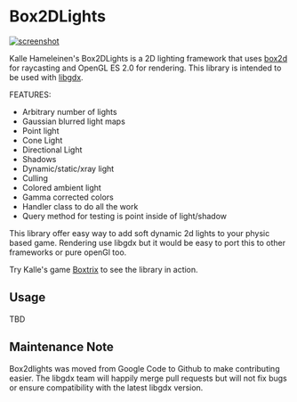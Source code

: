 # Box2DLights
[![screenshot](http://img.youtube.com/vi/lfT8ajGbzk0/0.jpg)](http://www.youtube.com/watch?v=lfT8ajGbzk0)

Kalle Hameleinen's Box2DLights is a 2D lighting framework that uses [box2d](http://box2d.org/) for raycasting and OpenGL ES 2.0 for rendering. This library is intended to be used with [libgdx](http://libgdx.com).

FEATURES:
 * Arbitrary number of lights
 * Gaussian blurred light maps
 * Point light
 * Cone Light
 * Directional Light
 * Shadows
 * Dynamic/static/xray light
 * Culling
 * Colored ambient light
 * Gamma corrected colors
 * Handler class to do all the work
 * Query method for testing is point inside of light/shadow

This library offer easy way to add soft dynamic 2d lights to your physic based game. Rendering use libgdx but it would be easy to port this to other frameworks or pure openGl too.

Try Kalle's game [Boxtrix](https://market.android.com/details?id=boxtrix.android) to see the library in action.

## Usage
TBD

## Maintenance Note
Box2dlights was moved from Google Code to Github to make contributing easier. The libgdx team will happily merge pull requests but will not fix bugs or ensure compatibility with the latest libgdx version.


